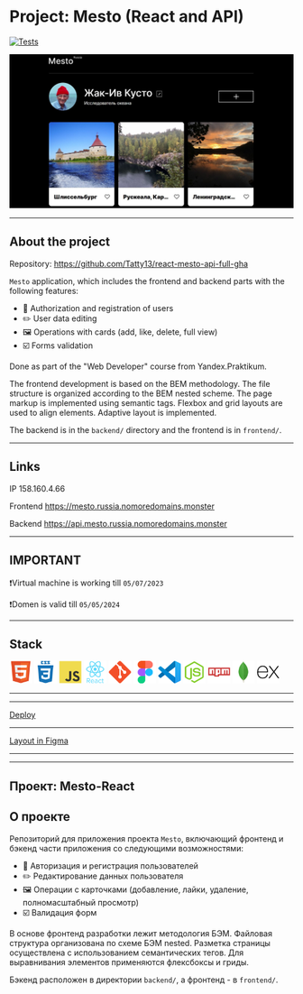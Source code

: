 # Project: Mesto (React and API)

[![Tests](https://github.com/yandex-praktikum/react-mesto-api-full-gha/actions/workflows/tests.yml/badge.svg)](https://github.com/yandex-praktikum/react-mesto-api-full-gha/actions/workflows/tests.yml)

![Project screenshot](https://raw.githubusercontent.com/Tatty13/imgs-for-README/main/mesto.jpg)

---

## **About the project**

Repository: <https://github.com/Tatty13/react-mesto-api-full-gha>

`Mesto` application, which includes the frontend and backend parts with the following features:

* 👤 Authorization and registration of users 
* ✏️ User data editing 
* 🖼️ Operations with cards (add, like, delete, full view) 
* ☑️ Forms validation 

Done as part of the "Web Developer" course from Yandex.Praktikum.

The frontend development is based on the BEM methodology.
The file structure is organized according to the BEM nested scheme.
The page markup is implemented using semantic tags.
Flexbox and grid layouts are used to align elements. Adaptive layout is implemented.

The backend is in the `backend/` directory and the frontend is in `frontend/`.

---

## **Links**

IP 158.160.4.66

Frontend <https://mesto.russia.nomoredomains.monster>

Backend <https://api.mesto.russia.nomoredomains.monster>

---

## IMPORTANT

❗Virtual machine is working till `05/07/2023`

❗Domen is valid till `05/05/2024`

---

## **Stack**

<div>
  <img src="https://raw.githubusercontent.com/devicons/devicon/1119b9f84c0290e0f0b38982099a2bd027a48bf1/icons/html5/html5-original.svg" title="HTML5" alt="HTML" width="40" height="40"/>

  <img src="https://raw.githubusercontent.com/devicons/devicon/1119b9f84c0290e0f0b38982099a2bd027a48bf1/icons/css3/css3-plain-wordmark.svg" title="CSS3" alt="CSS" width="40" height="40"/>

  <img src="https://raw.githubusercontent.com/devicons/devicon/1119b9f84c0290e0f0b38982099a2bd027a48bf1/icons/javascript/javascript-original.svg" title="JavaScript" alt="JavaScript" width="40" height="40"/>

  <img src="https://raw.githubusercontent.com/devicons/devicon/1119b9f84c0290e0f0b38982099a2bd027a48bf1/icons/react/react-original-wordmark.svg" title="React" alt="React" width="40" height="40"/>

  <img src="https://raw.githubusercontent.com/devicons/devicon/1119b9f84c0290e0f0b38982099a2bd027a48bf1/icons/git/git-original.svg" title="Git" alt="Git" width="40" height="40"/>

  <img src="https://raw.githubusercontent.com/devicons/devicon/1119b9f84c0290e0f0b38982099a2bd027a48bf1/icons/figma/figma-original.svg" title="Figma" alt="Figma" width="40" height="40"/>

  <img src="https://raw.githubusercontent.com/devicons/devicon/1119b9f84c0290e0f0b38982099a2bd027a48bf1/icons/vscode/vscode-original.svg" title="VSCode" alt="VSCode" width="40" height="40"/>

  <img src="https://raw.githubusercontent.com/devicons/devicon/1119b9f84c0290e0f0b38982099a2bd027a48bf1/icons/nodejs/nodejs-original.svg" title="NodeJS" alt="NodeJS" width="40" height="40"/>
  
  <img src="https://raw.githubusercontent.com/devicons/devicon/master/icons/npm/npm-original-wordmark.svg" title="NPM" alt="NPM" width="40" height="40"/>

  <img src="https://raw.githubusercontent.com/devicons/devicon/1119b9f84c0290e0f0b38982099a2bd027a48bf1/icons/mongodb/mongodb-original.svg" title="Mongodb" alt="Mongodb" width="40" height="40"/>

  <img src="https://raw.githubusercontent.com/devicons/devicon/1119b9f84c0290e0f0b38982099a2bd027a48bf1/icons/express/express-original.svg" title="Express" alt="Express" width="40" height="40"/>
</div>

---
---

[Deploy](https://mesto.russia.nomoredomains.monster)

---

 [Layout in Figma](https://www.figma.com/file/2cn9N9jSkmxD84oJik7xL7/JavaScript.-Sprint-4?node-id=0%3A1)

---
---

## **Проект: Mesto-React**

## **О проекте**

Репозиторий для приложения проекта `Mesto`, включающий фронтенд и бэкенд части приложения со следующими возможностями:

* 👤 Авторизация и регистрация пользователей 
* ✏️ Редактирование данных пользователя
* 🖼️ Операции с карточками (добавление, лайки, удаление, полномасштабный просмотр)
* ☑️ Валидация форм 

В основе фронтенд разработки лежит методология БЭМ. Файловая структура организована по схеме БЭМ nested.
Разметка страницы осуществлена с использованием семантических тегов. Для выравнивания элементов применяются флексбоксы и гриды.

Бэкенд расположен в директории `backend/`, а фронтенд - в `frontend/`.
